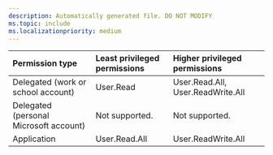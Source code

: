 ```yaml
---
description: Automatically generated file. DO NOT MODIFY
ms.topic: include
ms.localizationpriority: medium
---
```


|Permission type|Least privileged permissions|Higher privileged permissions|
|:---|:---|:---|
|Delegated (work or school account)|User.Read|User.Read.All, User.ReadWrite.All|
|Delegated (personal Microsoft account)|Not supported.|Not supported.|
|Application|User.Read.All|User.ReadWrite.All|
